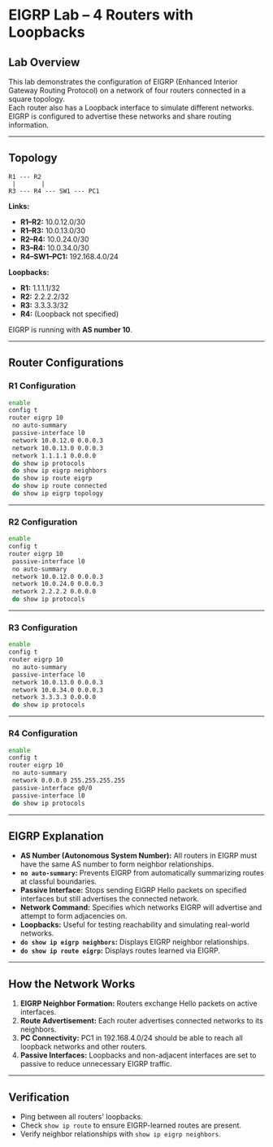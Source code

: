 # EIGRP Lab – 4 Routers with Loopbacks

## **Lab Overview**
This lab demonstrates the configuration of EIGRP (Enhanced Interior Gateway Routing Protocol) on a network of four routers connected in a square topology.  
Each router also has a Loopback interface to simulate different networks. EIGRP is configured to advertise these networks and share routing information.

---

## **Topology**

```
R1 --- R2
 |       |
R3 --- R4 --- SW1 --- PC1
```

**Links:**
- **R1–R2:** 10.0.12.0/30  
- **R1–R3:** 10.0.13.0/30  
- **R2–R4:** 10.0.24.0/30  
- **R3–R4:** 10.0.34.0/30  
- **R4–SW1–PC1:** 192.168.4.0/24  

**Loopbacks:**
- **R1:** 1.1.1.1/32  
- **R2:** 2.2.2.2/32  
- **R3:** 3.3.3.3/32  
- **R4:** (Loopback not specified)  

EIGRP is running with **AS number 10**.

---

## **Router Configurations**

### **R1 Configuration**
```bash
enable
config t
router eigrp 10
 no auto-summary
 passive-interface l0
 network 10.0.12.0 0.0.0.3
 network 10.0.13.0 0.0.0.3
 network 1.1.1.1 0.0.0.0
 do show ip protocols
 do show ip eigrp neighbors
 do show ip route eigrp
 do show ip route connected
 do show ip eigrp topology
```

---

### **R2 Configuration**
```bash
enable
config t
router eigrp 10
 passive-interface l0
 no auto-summary
 network 10.0.12.0 0.0.0.3
 network 10.0.24.0 0.0.0.3
 network 2.2.2.2 0.0.0.0
 do show ip protocols
```

---

### **R3 Configuration**
```bash
enable
config t
router eigrp 10
 no auto-summary
 passive-interface l0
 network 10.0.13.0 0.0.0.3
 network 10.0.34.0 0.0.0.3
 network 3.3.3.3 0.0.0.0
 do show ip protocols
```

---

### **R4 Configuration**
```bash
enable
config t
router eigrp 10
 no auto-summary
 network 0.0.0.0 255.255.255.255
 passive-interface g0/0
 passive-interface l0
 do show ip protocols
```

---

## **EIGRP Explanation**
- **AS Number (Autonomous System Number):** All routers in EIGRP must have the same AS number to form neighbor relationships.
- **`no auto-summary`:** Prevents EIGRP from automatically summarizing routes at classful boundaries.
- **Passive Interface:** Stops sending EIGRP Hello packets on specified interfaces but still advertises the connected network.
- **Network Command:** Specifies which networks EIGRP will advertise and attempt to form adjacencies on.
- **Loopbacks:** Useful for testing reachability and simulating real-world networks.
- **`do show ip eigrp neighbors`:** Displays EIGRP neighbor relationships.
- **`do show ip route eigrp`:** Displays routes learned via EIGRP.

---

## **How the Network Works**
1. **EIGRP Neighbor Formation:** Routers exchange Hello packets on active interfaces.  
2. **Route Advertisement:** Each router advertises connected networks to its neighbors.  
3. **PC Connectivity:** PC1 in 192.168.4.0/24 should be able to reach all loopback networks and other routers.  
4. **Passive Interfaces:** Loopbacks and non-adjacent interfaces are set to passive to reduce unnecessary EIGRP traffic.

---

## **Verification**
- Ping between all routers' loopbacks.
- Check `show ip route` to ensure EIGRP-learned routes are present.
- Verify neighbor relationships with `show ip eigrp neighbors`.


